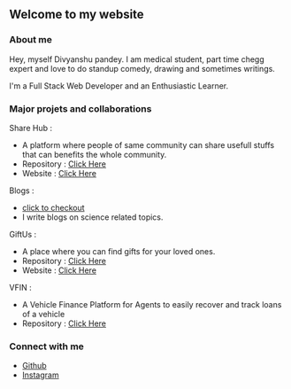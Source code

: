 ## Welcome to my website

### About me
Hey, myself Divyanshu pandey. I am medical student, part time chegg expert and love to do standup comedy, drawing and sometimes writings.

 I'm a Full Stack Web Developer and an Enthusiastic Learner.

### Major projets and collaborations

Share Hub :
- A platform where people of same community can share usefull stuffs that can benefits the whole community.
- Repository : [Click Here](https://github.com/abhishek-geek/share-hub)
- Website : [Click Here](https://share-hub.netlify.app/)

Blogs : 
- [click to checkout](mappingsciencewithdivyanshu.blogs.com)
- I write blogs on science related topics.
               
GiftUs : 
- A place where you can find gifts for your loved ones.
- Repository : [Click Here](https://github.com/abhishek-geek/giftus-reactapp)
- Website : [Click Here](https://giftus.netlify.app/)

VFIN : 
- A Vehicle Finance Platform for Agents to easily recover and track loans of a vehicle
- Repository : [Click Here](https://github.com/abhishek-geek/vfin)

### Connect with me 
- [Github](https://github.com/Divyanshu-pandey79/)
- [Instagram](https://www.instagram.com/ninja_nerd69/)
